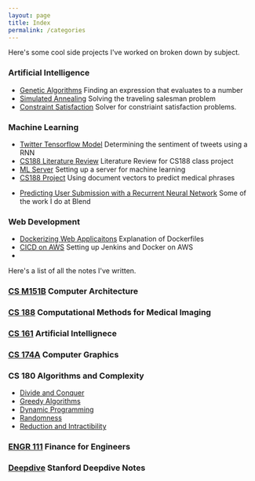 ```yaml
---
layout: page
title: Index 
permalink: /categories
---
```


Here's some cool side projects I've worked on broken down by subject.

### Artificial Intelligence 
+ [Genetic Algorithms](\Genetic-Algorithm) Finding an expression that evaluates to a number
+ [Simulated Annealing](\Simulated-Annealing) Solving the traveling salesman problem
+ [Constraint Satisfaction](\Constraint-Satisfaction-Solver) Solver for constriaint satisfaction problems.

### Machine Learning
* [Twitter Tensorflow Model](\State-of-UCLA) Determining the sentiment of tweets using a RNN
* [CS188 Literature Review](\CS188-Literature-Review) Literature Review for CS188 class project
* [ML Server](\ML-Server) Setting up a server for machine learning
* [CS188 Project](\CS188-Project) Using document vectors to predict medical phrases
+ [Predicting User Submission with a Recurrent Neural Network](https://blend.com/predicting-submission/) Some of the work I do at Blend

### Web Development
* [Dockerizing Web Applicaitons](\Dockerizing-Web-Applications) Explanation of Dockerfiles
* [CICD on AWS](\CICD-on-AWS) Setting up Jenkins and Docker on AWS
*
Here's a list of all the notes I've written.

### [CS M151B](/Computer-Architecture) Computer Architecture

### [CS 188](/Computation-Medical-Imaging) Computational Methods for Medical Imaging
### [CS 161](/Artificial-Intelligence) Artificial Intellignece
### [CS 174A](/Computer-Graphics) Computer Graphics

### CS 180 Algorithms and Complexity
+ [Divide and Conquer](/Divide-and-Conquer)
+ [Greedy Algorithms](/Greedy-Algorithms)
+ [Dynamic Programming](/Dynamic-Programming)
+ [Randomness](/Randomness)
+ [Reduction and Intractibility](/Reduction-and-Intractibility)

### [ENGR 111](/Corporate-Finance) Finance for Engineers

### [Deepdive](/Deepdive) Stanford Deepdive Notes
